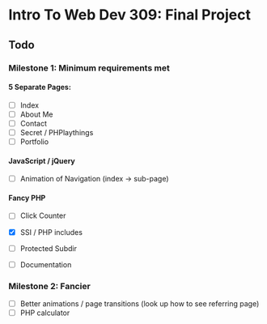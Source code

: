 Intro To Web Dev 309: Final Project
===================================

Todo
----

### Milestone 1: Minimum requirements met

#### 5 Separate Pages:
- [ ] Index
- [ ] About Me
- [ ] Contact
- [ ] Secret / PHPlaythings
- [ ] Portfolio

#### JavaScript / jQuery
- [ ] Animation of Navigation (index -> sub-page)

#### Fancy PHP
- [ ] Click Counter


- [x] SSI / PHP includes
- [ ] Protected Subdir
- [ ] Documentation

### Milestone 2: Fancier
- [ ] Better animations / page transitions
(look up how to see referring page)
- [ ] PHP calculator
